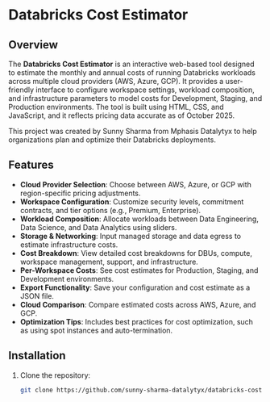 # Databricks Cost Estimator

## Overview
The **Databricks Cost Estimator** is an interactive web-based tool designed to estimate the monthly and annual costs of running Databricks workloads across multiple cloud providers (AWS, Azure, GCP). 
It provides a user-friendly interface to configure workspace settings, workload composition, and infrastructure parameters to model costs for Development, Staging, and Production environments. 
The tool is built using HTML, CSS, and JavaScript, and it reflects pricing data accurate as of October 2025.

This project was created by Sunny Sharma from Mphasis Datalytyx to help organizations plan and optimize their Databricks deployments.

## Features
- **Cloud Provider Selection**: Choose between AWS, Azure, or GCP with region-specific pricing adjustments.
- **Workspace Configuration**: Customize security levels, commitment contracts, and tier options (e.g., Premium, Enterprise).
- **Workload Composition**: Allocate workloads between Data Engineering, Data Science, and Data Analytics using sliders.
- **Storage & Networking**: Input managed storage and data egress to estimate infrastructure costs.
- **Cost Breakdown**: View detailed cost breakdowns for DBUs, compute, workspace management, support, and infrastructure.
- **Per-Workspace Costs**: See cost estimates for Production, Staging, and Development environments.
- **Export Functionality**: Save your configuration and cost estimate as a JSON file.
- **Cloud Comparison**: Compare estimated costs across AWS, Azure, and GCP.
- **Optimization Tips**: Includes best practices for cost optimization, such as using spot instances and auto-termination.

## Installation
1. Clone the repository:
   ```bash
   git clone https://github.com/sunny-sharma-datalytyx/databricks-cost-estimator.git
